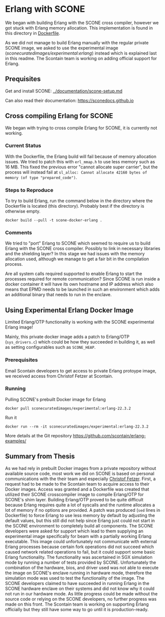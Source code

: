 # Erlang with SCONE

We began with building Erlang with the SCONE cross compiler, however we got stuck with Erlang memory allocation. This implementation is found in this directory in [Dockerfile](Dockerfile).

As we did not manage to build Erlang manually with the regular private SCONE image, we asked to use the experimental image (_sconecuratedimages/experimental:erlang_) instead which is explained last in this readme. The Scontain team is working on adding official support for Erlang.


## Prequisites

Get and install SCONE: [../documentation/scone-setup.md](../documentation/scone-setup.md)

Can also read their documentation: <https://sconedocs.github.io>

## Cross compiling Erlang for SCONE 

We began with trying to cross compile Erlang for SCONE, it is currently not working.

### Current Status

With the Dockerfile, the Erlang build will fail because of memory allocation issues.
We tried to patch this with `erl_mmap.h` to use less memory such as 16 MB.
This fixed the previous error "cannot allocate super carrier", but the process will instead fail at `sl_alloc: Cannot allocate 42160 bytes of memory (of type "prepared_code")`.

### Steps to Reproduce

To try to build Erlang, run the command below in the directory where the Dockerfile is located (this directory).
Probably best if the directory is otherwise empty.

`docker build --pull -t scone-docker-erlang .`




### Comments

We tried to "port" Erlang to SCONE which seemed to require us to build Erlang with the SCONE cross compiler.
Possibly to link in necessary libraries and the shielding layer?
In this stage we had issues with the memory allocation used, although we manage to get a fair bit in the compilation process.

Are all system calls required supported to enable Erlang to start the processes required for remote communication?
Since SCONE is run inside a docker container it will have its own hostname and IP address which also means that EPMD needs to be launched in such an environment which adds an additional binary that needs to run in the enclave.

## Using Experimental Erlang Docker Image

Limited Erlang/OTP functionality is working with the SCONE experimental Erlang image!

Mainly, this private docker image adds a patch to Erlang/OTP (`sys_drivers.c`) which could be how they succeeded in building it, as well as setting configurables such as `SCONE_HEAP`.

### Prerequisites

Email Scontain developers to get access to private Erlang protoype image, we received access from Christof Fetzer at Scontain.

### Running

Pulling SCONE's prebuilt Docker image for Erlang

```
docker pull sconecuratedimages/experimental:erlang-22.3.2
```

Run it

```
docker run --rm -it sconecuratedimages/experimental:erlang-22.3.2
```

More details at the Git repository https://github.com/scontain/erlang-examples/

## Summary from Thesis

As we had rely in prebuilt Docker images from a private repository without available
source code, most work we did on SCONE is based on personal communications with
the their team and especially [Christof Fetzer](https://github.com/christoffetzer).
First, a request had to be made to
the Scontain team to acquire access to their Docker images. Access was granted and
a Dockerfile was created that utilized their SCONE crosscompiler image to compile
Erlang/OTP for SCONE's shim layer. Building Erlang/OTP proved to be quite difficult
because Erlang requires quite a lot of syscalls and the runtime allocates a lot
of memory if no options are provided. A patch was produced (`sed` lines in Dockerfile)
to force Erlang to use
less memory by default by adjusting the default values, but this still did not help
since Erlang just could not start in the SCONE environment to completely build all
components. The SCONE developers were asked for support which lead to them supplying
an experimental image specifically for beam with a partially working Erlang
executable. This image could unfortunately not communicate with external Erlang
processes because certain fork operations did not succeed which caused network
related operations to fail, but it could support some basic Erlang functionality.
The functionality was ascertained in SGX simulation mode by running a number of tests
provided by SCONE. Unfortunately the combination of the hardware, bios, and
driver used was not able to execute the image on SCONE's enclave running in hardware
mode, therefore the simulation mode was used to test the functionality of the
image. The SCONE developers claimed to have succeeded in running Erlang in the
SCONE hardware enclave on their systems and did not know why it could not run
in our hardware mode. As little progress could be made without the source code or
relying on the SCONE developers, no further progress was made on this front.
The Scontain team is working on supporting Erlang officially but they still have some
way to go until it is production-ready.
